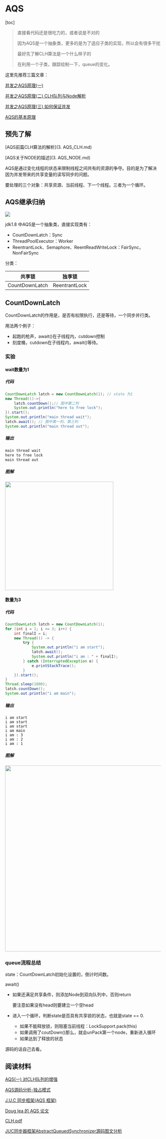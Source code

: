AQS
===

[toc]

> 直接看代码还是很吃力的，或者说是不对的
>
> 因为AQS是一个抽象类，更多的是为了适应子类的实现，所以会有很多干扰
>
> 最好先了解CLH算法是一个什么样子的
>
> 在利用一个子类，跟踪绘制一下，queue的变化。

这里先推荐三篇文章：

[并发之AQS原理(一)](https://www.cnblogs.com/yanlong300/p/9772271.html) 

[并发之AQS原理(二) CLH队列与Node解析](https://www.cnblogs.com/yanlong300/p/10953185.html) 

[并发之AQS原理(三) 如何保证并发](https://www.cnblogs.com/yanlong300/p/9791395.html) 

[AQS的基本原理]([https://monkeysayhi.github.io/2017/12/04/AQS%E7%9A%84%E5%9F%BA%E6%9C%AC%E5%8E%9F%E7%90%86/](https://monkeysayhi.github.io/2017/12/04/AQS的基本原理/)) 



预先了解
--------

 [AQS前篇CLH算法的解析](3. AQS_CLH.md)  

 [AQS关于NODE的描述](3. AQS_NODE.md) 

AQS是通过变化线程的状态来限制线程之间共有的资源的争夺。目的是为了解决因为并发带来的共享变量的读写同步的问题。

要处理的三个对象：共享资源、当前线程、下一个线程。三者为一个循环。





AQS继承归纳
-----------

<img src="./../images/AQS_hierarchy.png" />



jdk1.8 中AQS是一个抽象类，直接实现类有：

- CountDownLatch：Sync
- ThreadPoolExecutor：Worker
- ReentrantLock、Semaphore、ReentReadWriteLock：FairSync，NonFairSync

分类：

|     共享锁     |    独享锁     |
| :------------: | :-----------: |
| CountDownLatch | ReentrantLock |





CountDownLatch
--------------

CountDownLatch的作用是，是否有权限执行，还是等待，一个同步并行类。

用法两个例子：

- 起跑的枪声，await()在子线程内，cutdown控制
- 刻度桶，cutdown在子线程内，await()等待。



### 实验

#### wait数量为1

##### 代码

```java
CountDownLatch latch = new CountDownLatch(1); // state 为1
new Thread(()->{
    latch.countDown();// 图中第二列
    System.out.println("here to free lock");
}).start();
System.out.println("main thread wait");
latch.await(); // 图中第一列、第三列
System.out.println("main thread out");
```

##### 输出

```java
main thread wait
here to free lock
main thread out
```

##### 图解

<img src="./../mind/CountDownLatch_display_1.png" height="350px" />





#### 数量为3

##### 代码

```java
CountDownLatch latch = new CountDownLatch(1);
for (int i = 1; i <= 3; i++) {
    int finalI = i;
    new Thread(() -> {
        try {
            System.out.println("i am start");
            latch.await();
            System.out.println("i am : " + finalI);
        } catch (InterruptedException e) {
            e.printStackTrace();
        }
    }).start();
}
Thread.sleep(1000);
latch.countDown();
System.out.println("i am main");
```

##### 输出

```
i am start
i am start
i am start
i am main
i am : 3
i am : 2
i am : 1
```



##### 图解



<img src="./../mind/CountDownLatch_display_3.png" height="600px" />



### queue流程总结

state：CountDownLatch初始化设置的，倒计时间数。

await()

- 如果还满足共享条件，则添加Node到双向队列中，否则return

  要注意如果没有head则要建立一个空head

- 进入一个循环，判断state是否具有共享锁的状态，也就是state == 0.
  - 如果不能释放锁，则阻塞当前线程：LockSupport.pack(this)
  - 如果调用了coutDown()那么，就会unPack第一个node，重新进入循环
  - 如果达到了释放的状态

源码的话自己去看。





阅读材料
--------

[AQS(一) 对CLH队列的增强](https://blog.csdn.net/jiasanshou/article/details/76321691) 

[AQS源码分析-独占模式](https://mingshan.fun/2019/01/25/aqs-exclusive/) 

[J.U.C 同步框架(AQS 框架)](https://blog.biezhi.me/2018/12/the-juc-aqs-framework.html) 

 [Doug lea 的 AQS 论文](..\file\aqs.pdf) 

 [CLH.pdf](C:\Users\KevinLeak\Downloads\Documents\CLH.pdf) 

[JUC同步器框架AbstractQueuedSynchronizer源码图文分析](http://www.throwable.club/2019/04/07/java-juc-aqs-source-code/) 